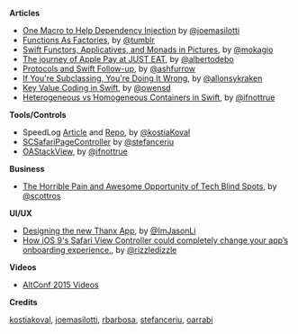 **Articles**

* [One Macro to Help Dependency Injection](http://masilotti.com/better-dependency-injection) by [@joemasilotti](http://twitter.com/joemasilotti)
* [Functions As Factories](http://cocoa.tumblr.com/post/123737170023/functions-as-factories), by [@tumblr](https://twitter.com/tumblr)
* [Swift Functors, Applicatives, and Monads in Pictures](http://www.mokacoding.com/blog/functor-applicative-monads-in-pictures/), by [@mokagio](https://twitter.com/mokagio)
* [The journey of Apple Pay at JUST EAT](http://albertodebortoli.github.io/blog/2015/07/14/the-journey-of-apple-pay-at-just-eat/), by [@albertodebo](https://twitter.com/albertodebo)
* [Protocols and Swift Follow-up](http://ashfurrow.com/blog/protocols-and-swift-follow-up/), by [@ashfurrow](https://twitter.com/ashfurrow)
* [If You're Subclassing, You're Doing It Wrong](http://krakendev.io/blog/subclassing-can-suck-and-heres-why), by [@allonsykraken](https://twitter.com/allonsykraken)
* [Key Value Coding in Swift](http://owensd.io/2015/07/14/key-value-coding-in-swift.html), by [@owensd](https://twitter.com/owensd)
* [Heterogeneous vs Homogeneous Containers in Swift](https://medium.com/ios-os-x-development/heterogeneous-vs-homogeneous-generics-630971626b7d), by [@ifnottrue](https://twitter.com/ifnottrue)

**Tools/Controls**

* SpeedLog [Article](https://medium.com/@kostiakoval/swift-log-devil-or-why-println-is-dangerous-46390453353d) and [Repo](https://github.com/kostiakoval/SpeedLog), by [@kostiaKoval](https://twitter.com/kostiaKoval)
* [SCSafariPageController](https://github.com/stefanceriu/SCSafariPageController) by [@stefanceriu](https://twitter.com/stefanceriu)
* [OAStackView](https://github.com/oarrabi/OAStackView), by [@ifnottrue](https://twitter.com/ifnottrue)

**Business**

* [The Horrible Pain and Awesome Opportunity of Tech Blind Spots](https://medium.com/backchannel/the-biggest-tech-problems-so-obvious-we-aren-t-fixing-them-87f4b708a7f1), by [@scottros](https://twitter.com/scottros)

**UI/UX**

* [Designing the new Thanx App](https://medium.com/design-thanx/designing-the-new-thanx-app-77d65d3e09a2), by [@ImJasonLi](https://twitter.com/ImJasonLi)
* [How iOS 9's Safari View Controller could completely change your app’s onboarding experience.](https://library.launchkit.io/how-ios-9-s-safari-view-controller-could-completely-change-your-app-s-onboarding-experience-2bcf2305137f), by [@rizzledizzle](https://twitter.com/rizzledizzle)


**Videos**

* [AltConf 2015 Videos](https://realm.io/altconf/)

**Credits**

[kostiakoval](https://github.com/kostiakoval), [joemasilotti](https://github.com/kostiakoval), [rbarbosa](https://github.com/rbarbosa), [stefanceriu](https://github.com/stefanceriu), [oarrabi](https://github.com/oarrabi)
